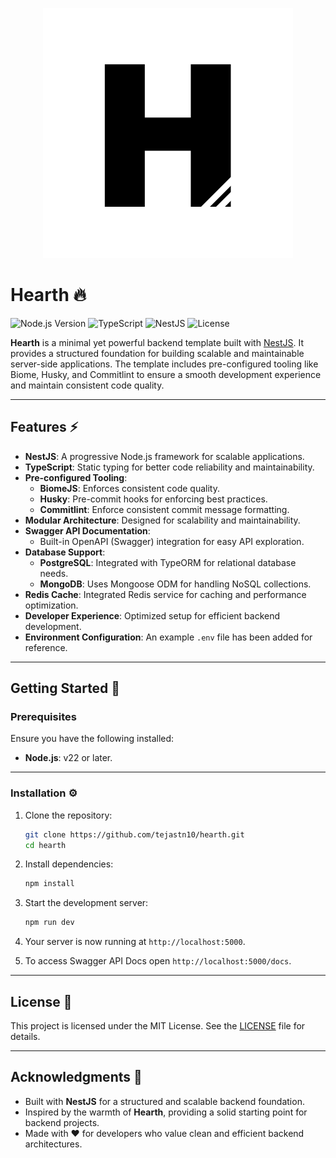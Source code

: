 <p align="center">
  <img src="logo.svg" alt="Logo">
</p>

# Hearth 🔥

![Node.js Version](https://img.shields.io/badge/Node.js-22%2B-339933?logo=nodedotjs&logoColor=white)
![TypeScript](https://img.shields.io/badge/TypeScript-5%2B-007ACC?logo=typescript&logoColor=white)
![NestJS](https://img.shields.io/badge/NestJS-11%2B-E0234E?logo=nestjs&logoColor=white)
![License](https://img.shields.io/badge/License-MIT-yellow?logo=open-source-initiative&logoColor=white)

**Hearth** is a minimal yet powerful backend template built with [NestJS](https://nestjs.com/). It provides a structured foundation for building scalable and maintainable server-side applications. The template includes pre-configured tooling like Biome, Husky, and Commitlint to ensure a smooth development experience and maintain consistent code quality.

---

## Features ⚡

- **NestJS**: A progressive Node.js framework for scalable applications.
- **TypeScript**: Static typing for better code reliability and maintainability.
- **Pre-configured Tooling**:
  - **BiomeJS**: Enforces consistent code quality.
  - **Husky**: Pre-commit hooks for enforcing best practices.
  - **Commitlint**: Enforce consistent commit message formatting.
- **Modular Architecture**: Designed for scalability and maintainability.
- **Swagger API Documentation**:
  - Built-in OpenAPI (Swagger) integration for easy API exploration.
- **Database Support**:
  - **PostgreSQL**: Integrated with TypeORM for relational database needs.
  - **MongoDB**: Uses Mongoose ODM for handling NoSQL collections.
- **Redis Cache**: Integrated Redis service for caching and performance optimization.
- **Developer Experience**: Optimized setup for efficient backend development.
- **Environment Configuration**: An example `.env` file has been added for reference.

---

## Getting Started 🚀

### Prerequisites

Ensure you have the following installed:

- **Node.js**: v22 or later.

---

### Installation ⚙️

1. Clone the repository:

   ```bash
   git clone https://github.com/tejastn10/hearth.git
   cd hearth
   ```

2. Install dependencies:

   ```bash
   npm install
   ```

3. Start the development server:

   ```bash
   npm run dev
   ```

4. Your server is now running at `http://localhost:5000`.
5. To access Swagger API Docs open `http://localhost:5000/docs`.

---

## License 📜

This project is licensed under the MIT License. See the [LICENSE](LICENSE.md) file for details.

---

## Acknowledgments 🙌

- Built with **NestJS** for a structured and scalable backend foundation.
- Inspired by the warmth of **Hearth**, providing a solid starting point for backend projects.
- Made with ❤️ for developers who value clean and efficient backend architectures.
